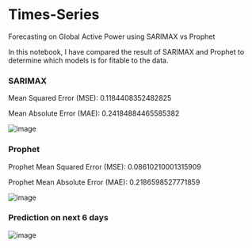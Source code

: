 # Times-Series
Forecasting on Global Active Power using SARIMAX vs Prophet

In this notebook, I have compared the result of SARIMAX and Prophet to determine which models is for fitable to the data.

### SARIMAX
Mean Squared Error (MSE): 0.1184408352482825

Mean Absolute Error (MAE): 0.24184884465585382

![image](https://github.com/user-attachments/assets/28a77fa9-98d3-4789-be31-d37817831b42)

### Prophet
Prophet Mean Squared Error (MSE): 0.08610210001315909

Prophet Mean Absolute Error (MAE): 0.2186598527771859

![image](https://github.com/user-attachments/assets/4545e23f-235d-4da3-a28e-ce0cdc239a87)

### Prediction on next 6 days
![image](https://github.com/user-attachments/assets/2d5a6ae7-ef2e-43a4-9477-7427f873a934)
